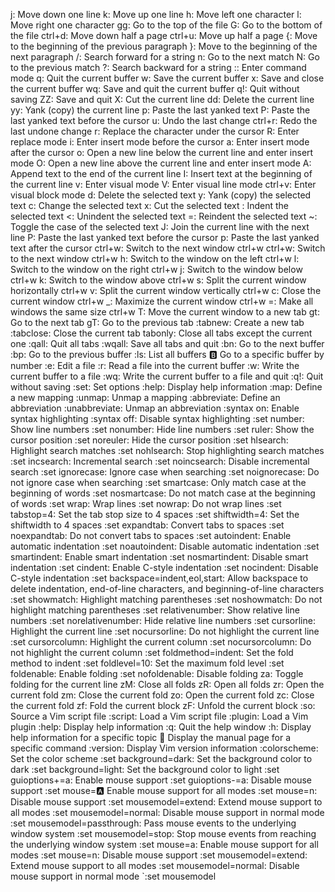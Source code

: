 j: Move down one line 
k: Move up one line
h: Move left one character 
l: Move right one character
gg: Go to the top of the file 
G: Go to the bottom of the file 
ctrl+d: Move down half a page
ctrl+u: Move up half a page 
{: Move to the beginning of the previous paragraph 
}: Move to the beginning of the next paragraph 
/: Search forward for a string
n: Go to the next match
N: Go to the previous match 
?: Search backward for a string 
:: Enter command mode 
q: Quit the current buffer 
w: Save the current buffer 
x: Save and close the current buffer
wq: Save and quit the current buffer
q!: Quit without saving
ZZ: Save and quit 
X: Cut the current line 
dd: Delete the current line 
yy: Yank (copy) the current line 
p: Paste the last yanked text
P: Paste the last yanked text before the cursor 
u: Undo the last change 
ctrl+r: Redo the last undone change 
r: Replace the character under the cursor 
R: Enter replace mode
i: Enter insert mode before the cursor 
a: Enter insert mode after the cursor 
o: Open a new line below the current line and enter insert mode 
O: Open a new line above the current line and enter insert mode 
A: Append text to the end of the current line
I: Insert text at the beginning of the current line 
v: Enter visual mode 
V: Enter visual line mode 
ctrl+v: Enter visual block mode 
d: Delete the selected text 
y: Yank (copy) the selected text 
c: Change the selected text 
x: Cut the selected text 
: Indent the selected text 
<: Unindent the selected text 
=: Reindent the selected text 
~: Toggle the case of the selected text 
J: Join the current line with the next line 
P: Paste the last yanked text before the cursor 
p: Paste the last yanked text after the cursor 
ctrl+w: Switch to the next window 
ctrl+w ctrl+w: Switch to the next window 
ctrl+w h: Switch to the window on the left 
ctrl+w l: Switch to the window on the right 
ctrl+w j: Switch to the window below 
ctrl+w k: Switch to the window above 
ctrl+w s: Split the current window horizontally 
ctrl+w v: Split the current window vertically 
ctrl+w c: Close the current window
ctrl+w _: Maximize the current window 
ctrl+w =: Make all windows the same size 
ctrl+w T: Move the current window to a new tab gt: Go to the next tab 
gT: Go to the previous tab 
:tabnew: Create a new tab 
:tabclose: Close the current tab
tabonly: Close all tabs except the current one :qall: Quit all tabs :wqall: Save all tabs and quit :bn: Go to the next buffer :bp: Go to the previous buffer :ls: List all buffers :b: Go to a specific buffer by number :e: Edit a file :r: Read a file into the current buffer :w: Write the current buffer to a file :wq: Write the current buffer to a file and quit :q!: Quit without saving :set: Set options :help: Display help information :map: Define a new mapping :unmap: Unmap a mapping :abbreviate: Define an abbreviation :unabbreviate: Unmap an abbreviation :syntax on: Enable syntax highlighting :syntax off: Disable syntax highlighting :set number: Show line numbers :set nonumber: Hide line numbers :set ruler: Show the cursor position :set noreuler: Hide the cursor position :set hlsearch: Highlight search matches :set nohlsearch: Stop highlighting search matches :set incsearch: Incremental search :set noincsearch: Disable incremental search :set ignorecase: Ignore case when searching :set noignorecase: Do not ignore case when searching :set smartcase: Only match case at the beginning of words :set nosmartcase: Do not match case at the beginning of words :set wrap: Wrap lines :set nowrap: Do not wrap lines :set tabstop=4: Set the tab stop size to 4 spaces :set shiftwidth=4: Set the shiftwidth to 4 spaces :set expandtab: Convert tabs to spaces :set noexpandtab: Do not convert tabs to spaces :set autoindent: Enable automatic indentation :set noautoindent: Disable automatic indentation :set smartindent: Enable smart indentation :set nosmartindent: Disable smart indentation :set cindent: Enable C-style indentation :set nocindent: Disable C-style indentation :set backspace=indent,eol,start: Allow backspace to delete indentation, end-of-line characters, and beginning-of-line characters :set showmatch: Highlight matching parentheses :set noshowmatch: Do not highlight matching parentheses :set relativenumber: Show relative line numbers :set norelativenumber: Hide relative line numbers :set cursorline: Highlight the current line :set nocursorline: Do not highlight the current line :set cursorcolumn: Highlight the current column :set nocursorcolumn: Do not highlight the current column :set foldmethod=indent: Set the fold method to indent :set foldlevel=10: Set the maximum fold level :set foldenable: Enable folding :set nofoldenable: Disable folding za: Toggle folding for the current line zM: Close all folds zR: Open all folds zr: Open the current fold zm: Close the current fold zo: Open the current fold zc: Close the current fold zf: Fold the current block zF: Unfold the current block :so: Source a Vim script file :script: Load a Vim script file :plugin: Load a Vim plugin :help: Display help information :q: Quit the help window :h: Display help information for a specific topic :man: Display the manual page for a specific command :version: Display Vim version information :colorscheme: Set the color scheme :set background=dark: Set the background color to dark :set background=light: Set the background color to light :set guioptions+=a: Enable mouse support :set guioptions-=a: Disable mouse support :set mouse=:a: Enable mouse support for all modes :set mouse=n: Disable mouse support :set mousemodel=extend: Extend mouse support to all modes :set mousemodel=normal: Disable mouse support in normal mode :set mousemodel=passthrough: Pass mouse events to the underlying window system :set mousemodel=stop: Stop mouse events from reaching the underlying window system :set mouse=a: Enable mouse support for all modes :set mouse=n: Disable mouse support :set mousemodel=extend: Extend mouse support to all modes :set mousemodel=normal: Disable mouse support in normal mode `:set mousemodel